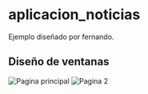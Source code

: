 # aplicacion_noticias

Ejemplo diseñado por fernando.

## Diseño de ventanas

![Pagina principal](iamgen1.png)
![Pagina 2](iamgen1.png)
